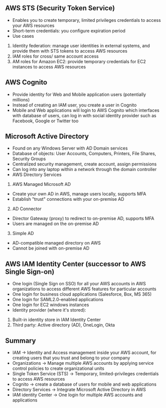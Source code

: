 ## AWS STS (Security Token Service)
* Enables you to create temporary, limited privileges credentials to access your AWS resources
* Short-term credentials: you configure expiration period
* Use cases
1. Identity federation: manage user identities in external systems, and provide them with STS tokens to access AWS resources
2. IAM roles for cross/ same account access
3. AM roles for Amazon EC2: provide temporary credentials for EC2 instances to access AWS resources

## AWS Cognito
* Provide identity for Web and Mobile application users (potentially millions)
* Instead of creating an IAM user, you create a user in Cognito
* Mobile and Web applications will login to AWS Cognito which interfaces with database of users, can log in with social identity provider such as Facebook, Google or Twitter too

## Microsoft Active Directory
* Found on any Windows Server with AD Domain services
* Database of objects: User Accounts, Computers, Printers, File Shares, Security Groups
* Centralized security management, create account, assign permissions
* Can log into any laptop within a network through the domain controller
* AWS Directory Services
1. AWS Managed Microsoft AD
* Create your own AD in AWS, manage users locally, supports MFA
* Establish "trust" connections with your on-premise AD
2. AD Connector
* Director Gateway (proxy) to redirect to on-premise AD, supports MFA
* Users are managed on the on-premise AD
3. Simple AD 
* AD-compatible managed directory on AWS
* Cannot be joined with on-premise AD

## AWS IAM Identity Center (successor to AWS Single Sign-on)
* One login (Single Sign on SSO) for all your AWS accounts in AWS organizations to access different AWS features for particular accounts
* One login for business cloud applications (Salesforce, Box, MS 365)
* One login for SAML2.0-enabled applications
* One login for EC2 windows instances
* Identity provider (where it's stored):
1. Built-in identity store in IAM Identity Center
2. Third party: Active directory (AD), OneLogin, Okta

## Summary
* IAM -> Identity and Access management inside your AWS account, for creating users that you trust and belong to your company
* Organizations -> Manage multiple AWS accounts by applying service control policies to create organizational units
* Single Token Service (STS) -> Temporary, limited-privileges credentials to access AWS resources
* Cognito -> create a database of users for mobile and web applications
* Directory Services -> Integrate Microsoft Active Directory in AWS
* IAM identity Center -> One login for multiple AWS accounts and applications